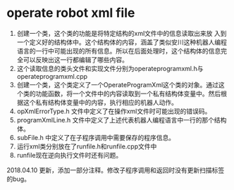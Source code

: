 # operate robot xml file
1. 创建一个类，这个类的功能是将特定结构的xml文件中的信息读取出来放  入到一个定义好的结构体中。这个结构体的内容，涵盖了类似安川这种机器人编程语言的一行中可能出现的所有信息。所以在后面处理时，这个结构体的信息完全可以反映出这一行都编辑了哪些内容。
2. 这个读取信息的类头文件和实现文件分别为operateprogramxml.h与operateprogramxml.cpp
3. 创建一个类，这个类定义了一个OperateProgramXml这个类的对象。通过这个类的功能函数，将一个文件中的内容读取到一个私有结构体变量中。然后根据这个私有结构体变量中的内容，执行相应的机器人动作。
4. opXmlErrorType.h 文件中定义了在操作xml文件时可能出现的错误码。
5. programXmlLine.h 文件中定义了上述代表机器人编程语言中一行的那个结构体。
6. subFile.h 中定义了在子程序调用中需要保存的程序信息。
7. 运行xml类分别放在了runfile.h和runfile.cpp文件中
8. runfile现在逆向执行文件时还有问题。

2018.04.10 更新，添加一部分注释。修改子程序调用和返回时没有更新扫描标签的bug。